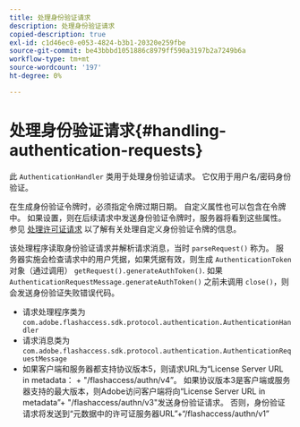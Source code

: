 ```yaml
---
title: 处理身份验证请求
description: 处理身份验证请求
copied-description: true
exl-id: c1d46ec0-e053-4824-b3b1-20320e259fbe
source-git-commit: be43bbbd1051886c8979ff590a3197b2a7249b6a
workflow-type: tm+mt
source-wordcount: '197'
ht-degree: 0%

---
```


# 处理身份验证请求{#handling-authentication-requests}

此 `AuthenticationHandler` 类用于处理身份验证请求。 它仅用于用户名/密码身份验证。

在生成身份验证令牌时，必须指定令牌过期日期。 自定义属性也可以包含在令牌中。 如果设置，则在后续请求中发送身份验证令牌时，服务器将看到这些属性。 参见 [处理许可证请求](../../aaxs-protecting-content/content-implementing-the-license-server/content-handling-license-reqs/content-handling-license-reqs.md) 以了解有关处理自定义身份验证令牌的信息。

该处理程序读取身份验证请求并解析请求消息，当时 `parseRequest()` 称为。 服务器实施会检查请求中的用户凭据，如果凭据有效，则生成 `AuthenticationToken` 对象（通过调用） `getRequest().generateAuthToken()`. 如果 `AuthenticationRequestMessage.generateAuthToken()` 之前未调用 `close()`，则会发送身份验证失败错误代码。

* 请求处理程序类为 `com.adobe.flashaccess.sdk.protocol.authentication.AuthenticationHandler`
* 请求消息类为 `com.adobe.flashaccess.sdk.protocol.authentication.AuthenticationRequestMessage`
* 如果客户端和服务器都支持协议版本5，则请求URL为“License Server URL in metadata： + &quot;/flashaccess/authn/v4”。 如果协议版本3是客户端或服务器支持的最大版本，则Adobe访问客户端将向“License Server URL in metadata”+ &quot;/flashaccess/authn/v3&quot;发送身份验证请求。 否则，身份验证请求将发送到“元数据中的许可证服务器URL”+“/flashaccess/authn/v1”
